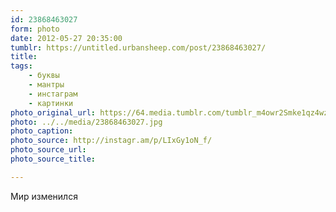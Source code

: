 ```yaml
---
id: 23868463027
form: photo
date: 2012-05-27 20:35:00
tumblr: https://untitled.urbansheep.com/post/23868463027/
title:
tags:
    - буквы
    - мантры
    - инстаграм
    - картинки
photo_original_url: https://64.media.tumblr.com/tumblr_m4owr2Smke1qz4wzio1_640.jpg
photo: ../../media/23868463027.jpg
photo_caption:
photo_source: http://instagr.am/p/LIxGy1oN_f/
photo_source_url:
photo_source_title:

---
```


<p>Мир изменился</p>
